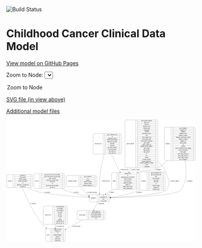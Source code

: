 <link rel='stylesheet' href="assets/style.css">
<link rel='stylesheet' href="https://unpkg.com/leaflet@1.5.1/dist/leaflet.css" integrity="sha512-xwE/Az9zrjBIphAcBb3F6JVqxf46+CDLwfLMHloNu6KEQCAWi6HcDUbeOfBIptF7tcCzusKFjFw2yuvEpDL9wQ==" crossorigin="">
<script type="text/javascript" src="https://code.jquery.com/jquery-3.2.1.min.js"></script>
<script type="text/javascript"  src="https://unpkg.com/leaflet@1.5.1/dist/leaflet.js"></script>
<script type="text/javascript" src="assets/actions.js"></script>

![Build Status](https://github.com/CBIIT/c3d-model/actions/workflows/model-test-and-deploy.yml/badge.svg)

# Childhood Cancer Clinical Data Model

[View model on GitHub Pages](https://cbiit.github.io/c3d-model/)


Zoom to Node: <select id="node_select">
  <option value="">Zoom to Node</option>
</select>
<div id="model"></div>

<p>
<a href="./model-desc/c3d-model.svg">SVG file (in view above)</a>
<p>
<a href="./model-desc">Additional model files</a>
<div id='graph' style='display:off;'>
<svg width="2376pt" height="1528pt"
 viewBox="0.00 0.00 2376.00 1528.00" xmlns="http://www.w3.org/2000/svg" xmlns:xlink="http://www.w3.org/1999/xlink">
<g id="graph0" class="graph" transform="scale(1 1) rotate(0) translate(4 1524)">
<title>Perl</title>
<polygon fill="#ffffff" stroke="transparent" points="-4,4 -4,-1524 2372,-1524 2372,4 -4,4"/>
<!-- sample -->
<g id="node1" class="node">
<title>sample</title>
<path fill="none" stroke="#000000" d="M1328.5,-651C1328.5,-651 1642.5,-651 1642.5,-651 1648.5,-651 1654.5,-657 1654.5,-663 1654.5,-663 1654.5,-846 1654.5,-846 1654.5,-852 1648.5,-858 1642.5,-858 1642.5,-858 1328.5,-858 1328.5,-858 1322.5,-858 1316.5,-852 1316.5,-846 1316.5,-846 1316.5,-663 1316.5,-663 1316.5,-657 1322.5,-651 1328.5,-651"/>
<text text-anchor="middle" x="1350.5" y="-750.8" font-family="Times,serif" font-size="14.00" fill="#000000">sample</text>
<polyline fill="none" stroke="#000000" points="1384.5,-651 1384.5,-858 "/>
<text text-anchor="middle" x="1395" y="-750.8" font-family="Times,serif" font-size="14.00" fill="#000000"> </text>
<polyline fill="none" stroke="#000000" points="1405.5,-651 1405.5,-858 "/>
<text text-anchor="middle" x="1519.5" y="-842.8" font-family="Times,serif" font-size="14.00" fill="#000000">anatomic_site</text>
<polyline fill="none" stroke="#000000" points="1405.5,-835 1633.5,-835 "/>
<text text-anchor="middle" x="1519.5" y="-819.8" font-family="Times,serif" font-size="14.00" fill="#000000">id</text>
<polyline fill="none" stroke="#000000" points="1405.5,-812 1633.5,-812 "/>
<text text-anchor="middle" x="1519.5" y="-796.8" font-family="Times,serif" font-size="14.00" fill="#000000">participant_age_at_collection</text>
<polyline fill="none" stroke="#000000" points="1405.5,-789 1633.5,-789 "/>
<text text-anchor="middle" x="1519.5" y="-773.8" font-family="Times,serif" font-size="14.00" fill="#000000">percent_necrosis</text>
<polyline fill="none" stroke="#000000" points="1405.5,-766 1633.5,-766 "/>
<text text-anchor="middle" x="1519.5" y="-750.8" font-family="Times,serif" font-size="14.00" fill="#000000">percent_tumor</text>
<polyline fill="none" stroke="#000000" points="1405.5,-743 1633.5,-743 "/>
<text text-anchor="middle" x="1519.5" y="-727.8" font-family="Times,serif" font-size="14.00" fill="#000000">sample_description</text>
<polyline fill="none" stroke="#000000" points="1405.5,-720 1633.5,-720 "/>
<text text-anchor="middle" x="1519.5" y="-704.8" font-family="Times,serif" font-size="14.00" fill="#000000">sample_id</text>
<polyline fill="none" stroke="#000000" points="1405.5,-697 1633.5,-697 "/>
<text text-anchor="middle" x="1519.5" y="-681.8" font-family="Times,serif" font-size="14.00" fill="#000000">sample_tumor_status</text>
<polyline fill="none" stroke="#000000" points="1405.5,-674 1633.5,-674 "/>
<text text-anchor="middle" x="1519.5" y="-658.8" font-family="Times,serif" font-size="14.00" fill="#000000">tumor_classification</text>
<polyline fill="none" stroke="#000000" points="1633.5,-651 1633.5,-858 "/>
<text text-anchor="middle" x="1644" y="-750.8" font-family="Times,serif" font-size="14.00" fill="#000000"> </text>
</g>
<!-- participant -->
<g id="node6" class="node">
<title>participant</title>
<path fill="none" stroke="#000000" d="M1052,-495.5C1052,-495.5 1283,-495.5 1283,-495.5 1289,-495.5 1295,-501.5 1295,-507.5 1295,-507.5 1295,-575.5 1295,-575.5 1295,-581.5 1289,-587.5 1283,-587.5 1283,-587.5 1052,-587.5 1052,-587.5 1046,-587.5 1040,-581.5 1040,-575.5 1040,-575.5 1040,-507.5 1040,-507.5 1040,-501.5 1046,-495.5 1052,-495.5"/>
<text text-anchor="middle" x="1088" y="-537.8" font-family="Times,serif" font-size="14.00" fill="#000000">participant</text>
<polyline fill="none" stroke="#000000" points="1136,-495.5 1136,-587.5 "/>
<text text-anchor="middle" x="1146.5" y="-537.8" font-family="Times,serif" font-size="14.00" fill="#000000"> </text>
<polyline fill="none" stroke="#000000" points="1157,-495.5 1157,-587.5 "/>
<text text-anchor="middle" x="1215.5" y="-572.3" font-family="Times,serif" font-size="14.00" fill="#000000">id</text>
<polyline fill="none" stroke="#000000" points="1157,-564.5 1274,-564.5 "/>
<text text-anchor="middle" x="1215.5" y="-549.3" font-family="Times,serif" font-size="14.00" fill="#000000">participant_id</text>
<polyline fill="none" stroke="#000000" points="1157,-541.5 1274,-541.5 "/>
<text text-anchor="middle" x="1215.5" y="-526.3" font-family="Times,serif" font-size="14.00" fill="#000000">race</text>
<polyline fill="none" stroke="#000000" points="1157,-518.5 1274,-518.5 "/>
<text text-anchor="middle" x="1215.5" y="-503.3" font-family="Times,serif" font-size="14.00" fill="#000000">sex_at_birth</text>
<polyline fill="none" stroke="#000000" points="1274,-495.5 1274,-587.5 "/>
<text text-anchor="middle" x="1284.5" y="-537.8" font-family="Times,serif" font-size="14.00" fill="#000000"> </text>
</g>
<!-- sample&#45;&gt;participant -->
<g id="edge3" class="edge">
<title>sample&#45;&gt;participant</title>
<path fill="none" stroke="#000000" d="M1330.692,-650.8078C1300.7609,-630.7597 1270.6316,-610.5787 1244.5507,-593.1094"/>
<polygon fill="#000000" stroke="#000000" points="1246.4867,-590.1936 1236.2305,-587.5365 1242.5911,-596.0095 1246.4867,-590.1936"/>
<text text-anchor="middle" x="1316" y="-609.8" font-family="Times,serif" font-size="14.00" fill="#000000">of_sample</text>
</g>
<!-- survival -->
<g id="node2" class="node">
<title>survival</title>
<path fill="none" stroke="#000000" d="M355,-662.5C355,-662.5 716,-662.5 716,-662.5 722,-662.5 728,-668.5 728,-674.5 728,-674.5 728,-834.5 728,-834.5 728,-840.5 722,-846.5 716,-846.5 716,-846.5 355,-846.5 355,-846.5 349,-846.5 343,-840.5 343,-834.5 343,-834.5 343,-674.5 343,-674.5 343,-668.5 349,-662.5 355,-662.5"/>
<text text-anchor="middle" x="380" y="-750.8" font-family="Times,serif" font-size="14.00" fill="#000000">survival</text>
<polyline fill="none" stroke="#000000" points="417,-662.5 417,-846.5 "/>
<text text-anchor="middle" x="427.5" y="-750.8" font-family="Times,serif" font-size="14.00" fill="#000000"> </text>
<polyline fill="none" stroke="#000000" points="438,-662.5 438,-846.5 "/>
<text text-anchor="middle" x="572.5" y="-831.3" font-family="Times,serif" font-size="14.00" fill="#000000">age_at_event_free_survival_status</text>
<polyline fill="none" stroke="#000000" points="438,-823.5 707,-823.5 "/>
<text text-anchor="middle" x="572.5" y="-808.3" font-family="Times,serif" font-size="14.00" fill="#000000">age_at_last_known_survival_status</text>
<polyline fill="none" stroke="#000000" points="438,-800.5 707,-800.5 "/>
<text text-anchor="middle" x="572.5" y="-785.3" font-family="Times,serif" font-size="14.00" fill="#000000">cause_of_death</text>
<polyline fill="none" stroke="#000000" points="438,-777.5 707,-777.5 "/>
<text text-anchor="middle" x="572.5" y="-762.3" font-family="Times,serif" font-size="14.00" fill="#000000">event_free_survival_status</text>
<polyline fill="none" stroke="#000000" points="438,-754.5 707,-754.5 "/>
<text text-anchor="middle" x="572.5" y="-739.3" font-family="Times,serif" font-size="14.00" fill="#000000">first_event</text>
<polyline fill="none" stroke="#000000" points="438,-731.5 707,-731.5 "/>
<text text-anchor="middle" x="572.5" y="-716.3" font-family="Times,serif" font-size="14.00" fill="#000000">id</text>
<polyline fill="none" stroke="#000000" points="438,-708.5 707,-708.5 "/>
<text text-anchor="middle" x="572.5" y="-693.3" font-family="Times,serif" font-size="14.00" fill="#000000">last_known_survival_status</text>
<polyline fill="none" stroke="#000000" points="438,-685.5 707,-685.5 "/>
<text text-anchor="middle" x="572.5" y="-670.3" font-family="Times,serif" font-size="14.00" fill="#000000">survival_id</text>
<polyline fill="none" stroke="#000000" points="707,-662.5 707,-846.5 "/>
<text text-anchor="middle" x="717.5" y="-750.8" font-family="Times,serif" font-size="14.00" fill="#000000"> </text>
</g>
<!-- survival&#45;&gt;participant -->
<g id="edge12" class="edge">
<title>survival&#45;&gt;participant</title>
<path fill="none" stroke="#000000" d="M684.5454,-662.4326C701.7141,-653.7698 719.2528,-645.7295 736.5,-639 831.1996,-602.0499 943.3334,-577.2296 1029.4835,-561.8814"/>
<polygon fill="#000000" stroke="#000000" points="1030.3495,-565.2829 1039.5916,-560.1027 1029.1364,-558.3888 1030.3495,-565.2829"/>
<text text-anchor="middle" x="868" y="-609.8" font-family="Times,serif" font-size="14.00" fill="#000000">of_survival</text>
</g>
<!-- treatment_response -->
<g id="node3" class="node">
<title>treatment_response</title>
<path fill="none" stroke="#000000" d="M758,-685.5C758,-685.5 1119,-685.5 1119,-685.5 1125,-685.5 1131,-691.5 1131,-697.5 1131,-697.5 1131,-811.5 1131,-811.5 1131,-817.5 1125,-823.5 1119,-823.5 1119,-823.5 758,-823.5 758,-823.5 752,-823.5 746,-817.5 746,-811.5 746,-811.5 746,-697.5 746,-697.5 746,-691.5 752,-685.5 758,-685.5"/>
<text text-anchor="middle" x="826.5" y="-750.8" font-family="Times,serif" font-size="14.00" fill="#000000">treatment_response</text>
<polyline fill="none" stroke="#000000" points="907,-685.5 907,-823.5 "/>
<text text-anchor="middle" x="917.5" y="-750.8" font-family="Times,serif" font-size="14.00" fill="#000000"> </text>
<polyline fill="none" stroke="#000000" points="928,-685.5 928,-823.5 "/>
<text text-anchor="middle" x="1019" y="-808.3" font-family="Times,serif" font-size="14.00" fill="#000000">age_at_response</text>
<polyline fill="none" stroke="#000000" points="928,-800.5 1110,-800.5 "/>
<text text-anchor="middle" x="1019" y="-785.3" font-family="Times,serif" font-size="14.00" fill="#000000">id</text>
<polyline fill="none" stroke="#000000" points="928,-777.5 1110,-777.5 "/>
<text text-anchor="middle" x="1019" y="-762.3" font-family="Times,serif" font-size="14.00" fill="#000000">response</text>
<polyline fill="none" stroke="#000000" points="928,-754.5 1110,-754.5 "/>
<text text-anchor="middle" x="1019" y="-739.3" font-family="Times,serif" font-size="14.00" fill="#000000">response_category</text>
<polyline fill="none" stroke="#000000" points="928,-731.5 1110,-731.5 "/>
<text text-anchor="middle" x="1019" y="-716.3" font-family="Times,serif" font-size="14.00" fill="#000000">response_system</text>
<polyline fill="none" stroke="#000000" points="928,-708.5 1110,-708.5 "/>
<text text-anchor="middle" x="1019" y="-693.3" font-family="Times,serif" font-size="14.00" fill="#000000">treatment_response_id</text>
<polyline fill="none" stroke="#000000" points="1110,-685.5 1110,-823.5 "/>
<text text-anchor="middle" x="1120.5" y="-750.8" font-family="Times,serif" font-size="14.00" fill="#000000"> </text>
</g>
<!-- treatment_response&#45;&gt;participant -->
<g id="edge15" class="edge">
<title>treatment_response&#45;&gt;participant</title>
<path fill="none" stroke="#000000" d="M947.8861,-685.1771C954.7834,-657.5309 966.7477,-627.2855 987.5,-606 999.704,-593.4824 1014.5045,-583.3854 1030.3167,-575.2428"/>
<polygon fill="#000000" stroke="#000000" points="1032.2651,-578.1876 1039.7316,-570.6708 1029.2072,-571.8907 1032.2651,-578.1876"/>
<text text-anchor="middle" x="1070.5" y="-609.8" font-family="Times,serif" font-size="14.00" fill="#000000">of_treatment_response</text>
</g>
<!-- diagnosis -->
<g id="node4" class="node">
<title>diagnosis</title>
<path fill="none" stroke="#000000" d="M1991,-1013.5C1991,-1013.5 2356,-1013.5 2356,-1013.5 2362,-1013.5 2368,-1019.5 2368,-1025.5 2368,-1025.5 2368,-1415.5 2368,-1415.5 2368,-1421.5 2362,-1427.5 2356,-1427.5 2356,-1427.5 1991,-1427.5 1991,-1427.5 1985,-1427.5 1979,-1421.5 1979,-1415.5 1979,-1415.5 1979,-1025.5 1979,-1025.5 1979,-1019.5 1985,-1013.5 1991,-1013.5"/>
<text text-anchor="middle" x="2021" y="-1216.8" font-family="Times,serif" font-size="14.00" fill="#000000">diagnosis</text>
<polyline fill="none" stroke="#000000" points="2063,-1013.5 2063,-1427.5 "/>
<text text-anchor="middle" x="2073.5" y="-1216.8" font-family="Times,serif" font-size="14.00" fill="#000000"> </text>
<polyline fill="none" stroke="#000000" points="2084,-1013.5 2084,-1427.5 "/>
<text text-anchor="middle" x="2215.5" y="-1412.3" font-family="Times,serif" font-size="14.00" fill="#000000">age_at_diagnosis</text>
<polyline fill="none" stroke="#000000" points="2084,-1404.5 2347,-1404.5 "/>
<text text-anchor="middle" x="2215.5" y="-1389.3" font-family="Times,serif" font-size="14.00" fill="#000000">anatomic_site</text>
<polyline fill="none" stroke="#000000" points="2084,-1381.5 2347,-1381.5 "/>
<text text-anchor="middle" x="2215.5" y="-1366.3" font-family="Times,serif" font-size="14.00" fill="#000000">diagnosis</text>
<polyline fill="none" stroke="#000000" points="2084,-1358.5 2347,-1358.5 "/>
<text text-anchor="middle" x="2215.5" y="-1343.3" font-family="Times,serif" font-size="14.00" fill="#000000">diagnosis_basis</text>
<polyline fill="none" stroke="#000000" points="2084,-1335.5 2347,-1335.5 "/>
<text text-anchor="middle" x="2215.5" y="-1320.3" font-family="Times,serif" font-size="14.00" fill="#000000">diagnosis_category</text>
<polyline fill="none" stroke="#000000" points="2084,-1312.5 2347,-1312.5 "/>
<text text-anchor="middle" x="2215.5" y="-1297.3" font-family="Times,serif" font-size="14.00" fill="#000000">diagnosis_classification_system</text>
<polyline fill="none" stroke="#000000" points="2084,-1289.5 2347,-1289.5 "/>
<text text-anchor="middle" x="2215.5" y="-1274.3" font-family="Times,serif" font-size="14.00" fill="#000000">diagnosis_comment</text>
<polyline fill="none" stroke="#000000" points="2084,-1266.5 2347,-1266.5 "/>
<text text-anchor="middle" x="2215.5" y="-1251.3" font-family="Times,serif" font-size="14.00" fill="#000000">diagnosis_id</text>
<polyline fill="none" stroke="#000000" points="2084,-1243.5 2347,-1243.5 "/>
<text text-anchor="middle" x="2215.5" y="-1228.3" font-family="Times,serif" font-size="14.00" fill="#000000">disease_phase</text>
<polyline fill="none" stroke="#000000" points="2084,-1220.5 2347,-1220.5 "/>
<text text-anchor="middle" x="2215.5" y="-1205.3" font-family="Times,serif" font-size="14.00" fill="#000000">id</text>
<polyline fill="none" stroke="#000000" points="2084,-1197.5 2347,-1197.5 "/>
<text text-anchor="middle" x="2215.5" y="-1182.3" font-family="Times,serif" font-size="14.00" fill="#000000">laterality</text>
<polyline fill="none" stroke="#000000" points="2084,-1174.5 2347,-1174.5 "/>
<text text-anchor="middle" x="2215.5" y="-1159.3" font-family="Times,serif" font-size="14.00" fill="#000000">toronto_childhood_cancer_staging</text>
<polyline fill="none" stroke="#000000" points="2084,-1151.5 2347,-1151.5 "/>
<text text-anchor="middle" x="2215.5" y="-1136.3" font-family="Times,serif" font-size="14.00" fill="#000000">tumor_classification</text>
<polyline fill="none" stroke="#000000" points="2084,-1128.5 2347,-1128.5 "/>
<text text-anchor="middle" x="2215.5" y="-1113.3" font-family="Times,serif" font-size="14.00" fill="#000000">tumor_grade</text>
<polyline fill="none" stroke="#000000" points="2084,-1105.5 2347,-1105.5 "/>
<text text-anchor="middle" x="2215.5" y="-1090.3" font-family="Times,serif" font-size="14.00" fill="#000000">tumor_stage_clinical_m</text>
<polyline fill="none" stroke="#000000" points="2084,-1082.5 2347,-1082.5 "/>
<text text-anchor="middle" x="2215.5" y="-1067.3" font-family="Times,serif" font-size="14.00" fill="#000000">tumor_stage_clinical_n</text>
<polyline fill="none" stroke="#000000" points="2084,-1059.5 2347,-1059.5 "/>
<text text-anchor="middle" x="2215.5" y="-1044.3" font-family="Times,serif" font-size="14.00" fill="#000000">tumor_stage_clinical_t</text>
<polyline fill="none" stroke="#000000" points="2084,-1036.5 2347,-1036.5 "/>
<text text-anchor="middle" x="2215.5" y="-1021.3" font-family="Times,serif" font-size="14.00" fill="#000000">year_of_diagnosis</text>
<polyline fill="none" stroke="#000000" points="2347,-1013.5 2347,-1427.5 "/>
<text text-anchor="middle" x="2357.5" y="-1216.8" font-family="Times,serif" font-size="14.00" fill="#000000"> </text>
</g>
<!-- diagnosis&#45;&gt;sample -->
<g id="edge9" class="edge">
<title>diagnosis&#45;&gt;sample</title>
<path fill="none" stroke="#000000" d="M2018.0567,-1013.2153C1983.4333,-978.0509 1944.4224,-945.1578 1902.5,-921 1808.393,-866.7707 1763.8372,-911.5859 1663.5,-870 1657.9407,-867.6959 1652.366,-865.2155 1646.8007,-862.5907"/>
<polygon fill="#000000" stroke="#000000" points="1647.9714,-859.2682 1637.4477,-858.0428 1644.9103,-865.5634 1647.9714,-859.2682"/>
<text text-anchor="middle" x="1905" y="-891.8" font-family="Times,serif" font-size="14.00" fill="#000000">of_diagnosis</text>
</g>
<!-- diagnosis&#45;&gt;participant -->
<g id="edge8" class="edge">
<title>diagnosis&#45;&gt;participant</title>
<path fill="none" stroke="#000000" d="M2237.4828,-1013.2428C2261.6902,-890.3503 2265.4752,-739.4699 2178.5,-639 2122.4166,-574.2149 1568.6519,-551.6005 1305.297,-544.4671"/>
<polygon fill="#000000" stroke="#000000" points="1305.3735,-540.968 1295.2836,-544.1995 1305.1865,-547.9655 1305.3735,-540.968"/>
<text text-anchor="middle" x="2296" y="-750.8" font-family="Times,serif" font-size="14.00" fill="#000000">of_diagnosis</text>
</g>
<!-- laboratory_test -->
<g id="node5" class="node">
<title>laboratory_test</title>
<path fill="none" stroke="#000000" d="M1096.5,-1094C1096.5,-1094 1428.5,-1094 1428.5,-1094 1434.5,-1094 1440.5,-1100 1440.5,-1106 1440.5,-1106 1440.5,-1335 1440.5,-1335 1440.5,-1341 1434.5,-1347 1428.5,-1347 1428.5,-1347 1096.5,-1347 1096.5,-1347 1090.5,-1347 1084.5,-1341 1084.5,-1335 1084.5,-1335 1084.5,-1106 1084.5,-1106 1084.5,-1100 1090.5,-1094 1096.5,-1094"/>
<text text-anchor="middle" x="1147.5" y="-1216.8" font-family="Times,serif" font-size="14.00" fill="#000000">laboratory_test</text>
<polyline fill="none" stroke="#000000" points="1210.5,-1094 1210.5,-1347 "/>
<text text-anchor="middle" x="1221" y="-1216.8" font-family="Times,serif" font-size="14.00" fill="#000000"> </text>
<polyline fill="none" stroke="#000000" points="1231.5,-1094 1231.5,-1347 "/>
<text text-anchor="middle" x="1325.5" y="-1331.8" font-family="Times,serif" font-size="14.00" fill="#000000">age_at_laboratory_test</text>
<polyline fill="none" stroke="#000000" points="1231.5,-1324 1419.5,-1324 "/>
<text text-anchor="middle" x="1325.5" y="-1308.8" font-family="Times,serif" font-size="14.00" fill="#000000">id</text>
<polyline fill="none" stroke="#000000" points="1231.5,-1301 1419.5,-1301 "/>
<text text-anchor="middle" x="1325.5" y="-1285.8" font-family="Times,serif" font-size="14.00" fill="#000000">laboratory_test_id</text>
<polyline fill="none" stroke="#000000" points="1231.5,-1278 1419.5,-1278 "/>
<text text-anchor="middle" x="1325.5" y="-1262.8" font-family="Times,serif" font-size="14.00" fill="#000000">laboratory_test_method</text>
<polyline fill="none" stroke="#000000" points="1231.5,-1255 1419.5,-1255 "/>
<text text-anchor="middle" x="1325.5" y="-1239.8" font-family="Times,serif" font-size="14.00" fill="#000000">laboratory_test_name</text>
<polyline fill="none" stroke="#000000" points="1231.5,-1232 1419.5,-1232 "/>
<text text-anchor="middle" x="1325.5" y="-1216.8" font-family="Times,serif" font-size="14.00" fill="#000000">sensitivity</text>
<polyline fill="none" stroke="#000000" points="1231.5,-1209 1419.5,-1209 "/>
<text text-anchor="middle" x="1325.5" y="-1193.8" font-family="Times,serif" font-size="14.00" fill="#000000">specimen</text>
<polyline fill="none" stroke="#000000" points="1231.5,-1186 1419.5,-1186 "/>
<text text-anchor="middle" x="1325.5" y="-1170.8" font-family="Times,serif" font-size="14.00" fill="#000000">test_result_modifier</text>
<polyline fill="none" stroke="#000000" points="1231.5,-1163 1419.5,-1163 "/>
<text text-anchor="middle" x="1325.5" y="-1147.8" font-family="Times,serif" font-size="14.00" fill="#000000">test_result_numeric</text>
<polyline fill="none" stroke="#000000" points="1231.5,-1140 1419.5,-1140 "/>
<text text-anchor="middle" x="1325.5" y="-1124.8" font-family="Times,serif" font-size="14.00" fill="#000000">test_result_text</text>
<polyline fill="none" stroke="#000000" points="1231.5,-1117 1419.5,-1117 "/>
<text text-anchor="middle" x="1325.5" y="-1101.8" font-family="Times,serif" font-size="14.00" fill="#000000">test_result_unit</text>
<polyline fill="none" stroke="#000000" points="1419.5,-1094 1419.5,-1347 "/>
<text text-anchor="middle" x="1430" y="-1216.8" font-family="Times,serif" font-size="14.00" fill="#000000"> </text>
</g>
<!-- laboratory_test&#45;&gt;sample -->
<g id="edge6" class="edge">
<title>laboratory_test&#45;&gt;sample</title>
<path fill="none" stroke="#000000" d="M1316.2621,-1093.7989C1343.5583,-1031.2631 1377.9726,-955.0432 1411.5,-888 1414.9169,-881.1674 1418.5026,-874.1807 1422.1758,-867.1613"/>
<polygon fill="#000000" stroke="#000000" points="1425.3003,-868.7398 1426.8692,-858.2617 1419.1085,-865.4744 1425.3003,-868.7398"/>
<text text-anchor="middle" x="1477" y="-891.8" font-family="Times,serif" font-size="14.00" fill="#000000">of_laboratory_test</text>
</g>
<!-- laboratory_test&#45;&gt;participant -->
<g id="edge5" class="edge">
<title>laboratory_test&#45;&gt;participant</title>
<path fill="none" stroke="#000000" d="M1224.538,-1093.9795C1206.477,-1027.8862 1186.6496,-945.2889 1176.5,-870 1163.7119,-775.1383 1163.82,-663.522 1165.4135,-597.8558"/>
<polygon fill="#000000" stroke="#000000" points="1168.9158,-597.8095 1165.6802,-587.7209 1161.9182,-597.6253 1168.9158,-597.8095"/>
<text text-anchor="middle" x="1242" y="-750.8" font-family="Times,serif" font-size="14.00" fill="#000000">of_laboratory_test</text>
</g>
<!-- consent_group -->
<g id="node12" class="node">
<title>consent_group</title>
<path fill="none" stroke="#000000" d="M898,-271C898,-271 1223,-271 1223,-271 1229,-271 1235,-277 1235,-283 1235,-283 1235,-374 1235,-374 1235,-380 1229,-386 1223,-386 1223,-386 898,-386 898,-386 892,-386 886,-380 886,-374 886,-374 886,-283 886,-283 886,-277 892,-271 898,-271"/>
<text text-anchor="middle" x="947" y="-324.8" font-family="Times,serif" font-size="14.00" fill="#000000">consent_group</text>
<polyline fill="none" stroke="#000000" points="1008,-271 1008,-386 "/>
<text text-anchor="middle" x="1018.5" y="-324.8" font-family="Times,serif" font-size="14.00" fill="#000000"> </text>
<polyline fill="none" stroke="#000000" points="1029,-271 1029,-386 "/>
<text text-anchor="middle" x="1121.5" y="-370.8" font-family="Times,serif" font-size="14.00" fill="#000000">consent_group_id</text>
<polyline fill="none" stroke="#000000" points="1029,-363 1214,-363 "/>
<text text-anchor="middle" x="1121.5" y="-347.8" font-family="Times,serif" font-size="14.00" fill="#000000">consent_group_name</text>
<polyline fill="none" stroke="#000000" points="1029,-340 1214,-340 "/>
<text text-anchor="middle" x="1121.5" y="-324.8" font-family="Times,serif" font-size="14.00" fill="#000000">consent_group_number</text>
<polyline fill="none" stroke="#000000" points="1029,-317 1214,-317 "/>
<text text-anchor="middle" x="1121.5" y="-301.8" font-family="Times,serif" font-size="14.00" fill="#000000">consent_group_suffix</text>
<polyline fill="none" stroke="#000000" points="1029,-294 1214,-294 "/>
<text text-anchor="middle" x="1121.5" y="-278.8" font-family="Times,serif" font-size="14.00" fill="#000000">id</text>
<polyline fill="none" stroke="#000000" points="1214,-271 1214,-386 "/>
<text text-anchor="middle" x="1224.5" y="-324.8" font-family="Times,serif" font-size="14.00" fill="#000000"> </text>
</g>
<!-- participant&#45;&gt;consent_group -->
<g id="edge13" class="edge">
<title>participant&#45;&gt;consent_group</title>
<path fill="none" stroke="#000000" d="M1144.2826,-495.2822C1129.5629,-465.9804 1110.2831,-427.6009 1093.9294,-395.0464"/>
<polygon fill="#000000" stroke="#000000" points="1097.0172,-393.396 1089.4007,-386.0312 1090.7621,-396.5382 1097.0172,-393.396"/>
<text text-anchor="middle" x="1184" y="-465.8" font-family="Times,serif" font-size="14.00" fill="#000000">of_participant</text>
</g>
<!-- treatment -->
<g id="node7" class="node">
<title>treatment</title>
<path fill="none" stroke="#000000" d="M1684.5,-639.5C1684.5,-639.5 1976.5,-639.5 1976.5,-639.5 1982.5,-639.5 1988.5,-645.5 1988.5,-651.5 1988.5,-651.5 1988.5,-857.5 1988.5,-857.5 1988.5,-863.5 1982.5,-869.5 1976.5,-869.5 1976.5,-869.5 1684.5,-869.5 1684.5,-869.5 1678.5,-869.5 1672.5,-863.5 1672.5,-857.5 1672.5,-857.5 1672.5,-651.5 1672.5,-651.5 1672.5,-645.5 1678.5,-639.5 1684.5,-639.5"/>
<text text-anchor="middle" x="1717" y="-750.8" font-family="Times,serif" font-size="14.00" fill="#000000">treatment</text>
<polyline fill="none" stroke="#000000" points="1761.5,-639.5 1761.5,-869.5 "/>
<text text-anchor="middle" x="1772" y="-750.8" font-family="Times,serif" font-size="14.00" fill="#000000"> </text>
<polyline fill="none" stroke="#000000" points="1782.5,-639.5 1782.5,-869.5 "/>
<text text-anchor="middle" x="1875" y="-854.3" font-family="Times,serif" font-size="14.00" fill="#000000">age_at_treatment_end</text>
<polyline fill="none" stroke="#000000" points="1782.5,-846.5 1967.5,-846.5 "/>
<text text-anchor="middle" x="1875" y="-831.3" font-family="Times,serif" font-size="14.00" fill="#000000">age_at_treatment_start</text>
<polyline fill="none" stroke="#000000" points="1782.5,-823.5 1967.5,-823.5 "/>
<text text-anchor="middle" x="1875" y="-808.3" font-family="Times,serif" font-size="14.00" fill="#000000">dose</text>
<polyline fill="none" stroke="#000000" points="1782.5,-800.5 1967.5,-800.5 "/>
<text text-anchor="middle" x="1875" y="-785.3" font-family="Times,serif" font-size="14.00" fill="#000000">dose_frequency</text>
<polyline fill="none" stroke="#000000" points="1782.5,-777.5 1967.5,-777.5 "/>
<text text-anchor="middle" x="1875" y="-762.3" font-family="Times,serif" font-size="14.00" fill="#000000">dose_route</text>
<polyline fill="none" stroke="#000000" points="1782.5,-754.5 1967.5,-754.5 "/>
<text text-anchor="middle" x="1875" y="-739.3" font-family="Times,serif" font-size="14.00" fill="#000000">dose_unit</text>
<polyline fill="none" stroke="#000000" points="1782.5,-731.5 1967.5,-731.5 "/>
<text text-anchor="middle" x="1875" y="-716.3" font-family="Times,serif" font-size="14.00" fill="#000000">id</text>
<polyline fill="none" stroke="#000000" points="1782.5,-708.5 1967.5,-708.5 "/>
<text text-anchor="middle" x="1875" y="-693.3" font-family="Times,serif" font-size="14.00" fill="#000000">treatment_agent</text>
<polyline fill="none" stroke="#000000" points="1782.5,-685.5 1967.5,-685.5 "/>
<text text-anchor="middle" x="1875" y="-670.3" font-family="Times,serif" font-size="14.00" fill="#000000">treatment_id</text>
<polyline fill="none" stroke="#000000" points="1782.5,-662.5 1967.5,-662.5 "/>
<text text-anchor="middle" x="1875" y="-647.3" font-family="Times,serif" font-size="14.00" fill="#000000">treatment_type</text>
<polyline fill="none" stroke="#000000" points="1967.5,-639.5 1967.5,-869.5 "/>
<text text-anchor="middle" x="1978" y="-750.8" font-family="Times,serif" font-size="14.00" fill="#000000"> </text>
</g>
<!-- treatment&#45;&gt;participant -->
<g id="edge4" class="edge">
<title>treatment&#45;&gt;participant</title>
<path fill="none" stroke="#000000" d="M1672.2672,-642.8653C1669.3463,-641.5245 1666.4227,-640.2343 1663.5,-639 1548.0958,-590.264 1407.1739,-565.5638 1305.0736,-553.2477"/>
<polygon fill="#000000" stroke="#000000" points="1305.347,-549.7557 1295.0054,-552.0581 1304.5256,-556.7074 1305.347,-549.7557"/>
<text text-anchor="middle" x="1659.5" y="-609.8" font-family="Times,serif" font-size="14.00" fill="#000000">of_treatment</text>
</g>
<!-- study -->
<g id="node8" class="node">
<title>study</title>
<path fill="none" stroke="#000000" d="M502,-.5C502,-.5 721,-.5 721,-.5 727,-.5 733,-6.5 733,-12.5 733,-12.5 733,-149.5 733,-149.5 733,-155.5 727,-161.5 721,-161.5 721,-161.5 502,-161.5 502,-161.5 496,-161.5 490,-155.5 490,-149.5 490,-149.5 490,-12.5 490,-12.5 490,-6.5 496,-.5 502,-.5"/>
<text text-anchor="middle" x="518" y="-77.3" font-family="Times,serif" font-size="14.00" fill="#000000">study</text>
<polyline fill="none" stroke="#000000" points="546,-.5 546,-161.5 "/>
<text text-anchor="middle" x="556.5" y="-77.3" font-family="Times,serif" font-size="14.00" fill="#000000"> </text>
<polyline fill="none" stroke="#000000" points="567,-.5 567,-161.5 "/>
<text text-anchor="middle" x="639.5" y="-146.3" font-family="Times,serif" font-size="14.00" fill="#000000">dbgap_accession</text>
<polyline fill="none" stroke="#000000" points="567,-138.5 712,-138.5 "/>
<text text-anchor="middle" x="639.5" y="-123.3" font-family="Times,serif" font-size="14.00" fill="#000000">external_url</text>
<polyline fill="none" stroke="#000000" points="567,-115.5 712,-115.5 "/>
<text text-anchor="middle" x="639.5" y="-100.3" font-family="Times,serif" font-size="14.00" fill="#000000">id</text>
<polyline fill="none" stroke="#000000" points="567,-92.5 712,-92.5 "/>
<text text-anchor="middle" x="639.5" y="-77.3" font-family="Times,serif" font-size="14.00" fill="#000000">study_description</text>
<polyline fill="none" stroke="#000000" points="567,-69.5 712,-69.5 "/>
<text text-anchor="middle" x="639.5" y="-54.3" font-family="Times,serif" font-size="14.00" fill="#000000">study_id</text>
<polyline fill="none" stroke="#000000" points="567,-46.5 712,-46.5 "/>
<text text-anchor="middle" x="639.5" y="-31.3" font-family="Times,serif" font-size="14.00" fill="#000000">study_name</text>
<polyline fill="none" stroke="#000000" points="567,-23.5 712,-23.5 "/>
<text text-anchor="middle" x="639.5" y="-8.3" font-family="Times,serif" font-size="14.00" fill="#000000">study_status</text>
<polyline fill="none" stroke="#000000" points="712,-.5 712,-161.5 "/>
<text text-anchor="middle" x="722.5" y="-77.3" font-family="Times,serif" font-size="14.00" fill="#000000"> </text>
</g>
<!-- synonym -->
<g id="node9" class="node">
<title>synonym</title>
<path fill="none" stroke="#000000" d="M12,-674C12,-674 313,-674 313,-674 319,-674 325,-680 325,-686 325,-686 325,-823 325,-823 325,-829 319,-835 313,-835 313,-835 12,-835 12,-835 6,-835 0,-829 0,-823 0,-823 0,-686 0,-686 0,-680 6,-674 12,-674"/>
<text text-anchor="middle" x="40" y="-750.8" font-family="Times,serif" font-size="14.00" fill="#000000">synonym</text>
<polyline fill="none" stroke="#000000" points="80,-674 80,-835 "/>
<text text-anchor="middle" x="90.5" y="-750.8" font-family="Times,serif" font-size="14.00" fill="#000000"> </text>
<polyline fill="none" stroke="#000000" points="101,-674 101,-835 "/>
<text text-anchor="middle" x="202.5" y="-819.8" font-family="Times,serif" font-size="14.00" fill="#000000">associated_id</text>
<polyline fill="none" stroke="#000000" points="101,-812 304,-812 "/>
<text text-anchor="middle" x="202.5" y="-796.8" font-family="Times,serif" font-size="14.00" fill="#000000">data_location</text>
<polyline fill="none" stroke="#000000" points="101,-789 304,-789 "/>
<text text-anchor="middle" x="202.5" y="-773.8" font-family="Times,serif" font-size="14.00" fill="#000000">domain_category</text>
<polyline fill="none" stroke="#000000" points="101,-766 304,-766 "/>
<text text-anchor="middle" x="202.5" y="-750.8" font-family="Times,serif" font-size="14.00" fill="#000000">domain_description</text>
<polyline fill="none" stroke="#000000" points="101,-743 304,-743 "/>
<text text-anchor="middle" x="202.5" y="-727.8" font-family="Times,serif" font-size="14.00" fill="#000000">id</text>
<polyline fill="none" stroke="#000000" points="101,-720 304,-720 "/>
<text text-anchor="middle" x="202.5" y="-704.8" font-family="Times,serif" font-size="14.00" fill="#000000">repository_of_synonym_id</text>
<polyline fill="none" stroke="#000000" points="101,-697 304,-697 "/>
<text text-anchor="middle" x="202.5" y="-681.8" font-family="Times,serif" font-size="14.00" fill="#000000">synonym_id</text>
<polyline fill="none" stroke="#000000" points="304,-674 304,-835 "/>
<text text-anchor="middle" x="314.5" y="-750.8" font-family="Times,serif" font-size="14.00" fill="#000000"> </text>
</g>
<!-- synonym&#45;&gt;participant -->
<g id="edge10" class="edge">
<title>synonym&#45;&gt;participant</title>
<path fill="none" stroke="#000000" d="M264.9005,-673.9969C286.5488,-660.3095 309.988,-647.7218 333.5,-639 457.8275,-592.8808 826.6463,-563.0706 1029.6666,-549.681"/>
<polygon fill="#000000" stroke="#000000" points="1030.0551,-553.1632 1039.805,-549.0169 1029.5975,-546.1781 1030.0551,-553.1632"/>
<text text-anchor="middle" x="511" y="-609.8" font-family="Times,serif" font-size="14.00" fill="#000000">of_synonym</text>
</g>
<!-- synonym&#45;&gt;study -->
<g id="edge11" class="edge">
<title>synonym&#45;&gt;study</title>
<path fill="none" stroke="#000000" d="M193.7677,-673.8051C239.3792,-562.538 331.9098,-359.1983 451.5,-213 464.2361,-197.4301 479.0321,-182.3703 494.3825,-168.3391"/>
<polygon fill="#000000" stroke="#000000" points="496.8556,-170.8223 501.9561,-161.536 492.1778,-165.6148 496.8556,-170.8223"/>
<text text-anchor="middle" x="335" y="-465.8" font-family="Times,serif" font-size="14.00" fill="#000000">of_synonym</text>
</g>
<!-- reference_file -->
<g id="node10" class="node">
<title>reference_file</title>
<path fill="none" stroke="#000000" d="M473,-213.5C473,-213.5 750,-213.5 750,-213.5 756,-213.5 762,-219.5 762,-225.5 762,-225.5 762,-431.5 762,-431.5 762,-437.5 756,-443.5 750,-443.5 750,-443.5 473,-443.5 473,-443.5 467,-443.5 461,-437.5 461,-431.5 461,-431.5 461,-225.5 461,-225.5 461,-219.5 467,-213.5 473,-213.5"/>
<text text-anchor="middle" x="519" y="-324.8" font-family="Times,serif" font-size="14.00" fill="#000000">reference_file</text>
<polyline fill="none" stroke="#000000" points="577,-213.5 577,-443.5 "/>
<text text-anchor="middle" x="587.5" y="-324.8" font-family="Times,serif" font-size="14.00" fill="#000000"> </text>
<polyline fill="none" stroke="#000000" points="598,-213.5 598,-443.5 "/>
<text text-anchor="middle" x="669.5" y="-428.3" font-family="Times,serif" font-size="14.00" fill="#000000">dcf_indexd_guid</text>
<polyline fill="none" stroke="#000000" points="598,-420.5 741,-420.5 "/>
<text text-anchor="middle" x="669.5" y="-405.3" font-family="Times,serif" font-size="14.00" fill="#000000">file_category</text>
<polyline fill="none" stroke="#000000" points="598,-397.5 741,-397.5 "/>
<text text-anchor="middle" x="669.5" y="-382.3" font-family="Times,serif" font-size="14.00" fill="#000000">file_description</text>
<polyline fill="none" stroke="#000000" points="598,-374.5 741,-374.5 "/>
<text text-anchor="middle" x="669.5" y="-359.3" font-family="Times,serif" font-size="14.00" fill="#000000">file_name</text>
<polyline fill="none" stroke="#000000" points="598,-351.5 741,-351.5 "/>
<text text-anchor="middle" x="669.5" y="-336.3" font-family="Times,serif" font-size="14.00" fill="#000000">file_size</text>
<polyline fill="none" stroke="#000000" points="598,-328.5 741,-328.5 "/>
<text text-anchor="middle" x="669.5" y="-313.3" font-family="Times,serif" font-size="14.00" fill="#000000">file_type</text>
<polyline fill="none" stroke="#000000" points="598,-305.5 741,-305.5 "/>
<text text-anchor="middle" x="669.5" y="-290.3" font-family="Times,serif" font-size="14.00" fill="#000000">id</text>
<polyline fill="none" stroke="#000000" points="598,-282.5 741,-282.5 "/>
<text text-anchor="middle" x="669.5" y="-267.3" font-family="Times,serif" font-size="14.00" fill="#000000">md5sum</text>
<polyline fill="none" stroke="#000000" points="598,-259.5 741,-259.5 "/>
<text text-anchor="middle" x="669.5" y="-244.3" font-family="Times,serif" font-size="14.00" fill="#000000">reference_file_id</text>
<polyline fill="none" stroke="#000000" points="598,-236.5 741,-236.5 "/>
<text text-anchor="middle" x="669.5" y="-221.3" font-family="Times,serif" font-size="14.00" fill="#000000">reference_file_url</text>
<polyline fill="none" stroke="#000000" points="741,-213.5 741,-443.5 "/>
<text text-anchor="middle" x="751.5" y="-324.8" font-family="Times,serif" font-size="14.00" fill="#000000"> </text>
</g>
<!-- reference_file&#45;&gt;study -->
<g id="edge14" class="edge">
<title>reference_file&#45;&gt;study</title>
<path fill="none" stroke="#000000" d="M611.5,-213.4448C611.5,-199.4621 611.5,-185.3307 611.5,-171.7693"/>
<polygon fill="#000000" stroke="#000000" points="615.0001,-171.5218 611.5,-161.5218 608.0001,-171.5219 615.0001,-171.5218"/>
<text text-anchor="middle" x="672" y="-183.8" font-family="Times,serif" font-size="14.00" fill="#000000">of_reference_file</text>
</g>
<!-- genetic_analysis -->
<g id="node11" class="node">
<title>genetic_analysis</title>
<path fill="none" stroke="#000000" d="M1497.5,-921.5C1497.5,-921.5 1881.5,-921.5 1881.5,-921.5 1887.5,-921.5 1893.5,-927.5 1893.5,-933.5 1893.5,-933.5 1893.5,-1507.5 1893.5,-1507.5 1893.5,-1513.5 1887.5,-1519.5 1881.5,-1519.5 1881.5,-1519.5 1497.5,-1519.5 1497.5,-1519.5 1491.5,-1519.5 1485.5,-1513.5 1485.5,-1507.5 1485.5,-1507.5 1485.5,-933.5 1485.5,-933.5 1485.5,-927.5 1491.5,-921.5 1497.5,-921.5"/>
<text text-anchor="middle" x="1553" y="-1216.8" font-family="Times,serif" font-size="14.00" fill="#000000">genetic_analysis</text>
<polyline fill="none" stroke="#000000" points="1620.5,-921.5 1620.5,-1519.5 "/>
<text text-anchor="middle" x="1631" y="-1216.8" font-family="Times,serif" font-size="14.00" fill="#000000"> </text>
<polyline fill="none" stroke="#000000" points="1641.5,-921.5 1641.5,-1519.5 "/>
<text text-anchor="middle" x="1757" y="-1504.3" font-family="Times,serif" font-size="14.00" fill="#000000">age_at_genetic_analysis</text>
<polyline fill="none" stroke="#000000" points="1641.5,-1496.5 1872.5,-1496.5 "/>
<text text-anchor="middle" x="1757" y="-1481.3" font-family="Times,serif" font-size="14.00" fill="#000000">allelic_ratio</text>
<polyline fill="none" stroke="#000000" points="1641.5,-1473.5 1872.5,-1473.5 "/>
<text text-anchor="middle" x="1757" y="-1458.3" font-family="Times,serif" font-size="14.00" fill="#000000">alteration</text>
<polyline fill="none" stroke="#000000" points="1641.5,-1450.5 1872.5,-1450.5 "/>
<text text-anchor="middle" x="1757" y="-1435.3" font-family="Times,serif" font-size="14.00" fill="#000000">alteration_effect</text>
<polyline fill="none" stroke="#000000" points="1641.5,-1427.5 1872.5,-1427.5 "/>
<text text-anchor="middle" x="1757" y="-1412.3" font-family="Times,serif" font-size="14.00" fill="#000000">alteration_type</text>
<polyline fill="none" stroke="#000000" points="1641.5,-1404.5 1872.5,-1404.5 "/>
<text text-anchor="middle" x="1757" y="-1389.3" font-family="Times,serif" font-size="14.00" fill="#000000">chromosome</text>
<polyline fill="none" stroke="#000000" points="1641.5,-1381.5 1872.5,-1381.5 "/>
<text text-anchor="middle" x="1757" y="-1366.3" font-family="Times,serif" font-size="14.00" fill="#000000">cytoband</text>
<polyline fill="none" stroke="#000000" points="1641.5,-1358.5 1872.5,-1358.5 "/>
<text text-anchor="middle" x="1757" y="-1343.3" font-family="Times,serif" font-size="14.00" fill="#000000">dna_index_numeric</text>
<polyline fill="none" stroke="#000000" points="1641.5,-1335.5 1872.5,-1335.5 "/>
<text text-anchor="middle" x="1757" y="-1320.3" font-family="Times,serif" font-size="14.00" fill="#000000">exon</text>
<polyline fill="none" stroke="#000000" points="1641.5,-1312.5 1872.5,-1312.5 "/>
<text text-anchor="middle" x="1757" y="-1297.3" font-family="Times,serif" font-size="14.00" fill="#000000">fusion_partner_exon</text>
<polyline fill="none" stroke="#000000" points="1641.5,-1289.5 1872.5,-1289.5 "/>
<text text-anchor="middle" x="1757" y="-1274.3" font-family="Times,serif" font-size="14.00" fill="#000000">fusion_partner_gene</text>
<polyline fill="none" stroke="#000000" points="1641.5,-1266.5 1872.5,-1266.5 "/>
<text text-anchor="middle" x="1757" y="-1251.3" font-family="Times,serif" font-size="14.00" fill="#000000">fusion_partner_transcript</text>
<polyline fill="none" stroke="#000000" points="1641.5,-1243.5 1872.5,-1243.5 "/>
<text text-anchor="middle" x="1757" y="-1228.3" font-family="Times,serif" font-size="14.00" fill="#000000">gene_symbol</text>
<polyline fill="none" stroke="#000000" points="1641.5,-1220.5 1872.5,-1220.5 "/>
<text text-anchor="middle" x="1757" y="-1205.3" font-family="Times,serif" font-size="14.00" fill="#000000">genetic_analysis_id</text>
<polyline fill="none" stroke="#000000" points="1641.5,-1197.5 1872.5,-1197.5 "/>
<text text-anchor="middle" x="1757" y="-1182.3" font-family="Times,serif" font-size="14.00" fill="#000000">genomic_source_category</text>
<polyline fill="none" stroke="#000000" points="1641.5,-1174.5 1872.5,-1174.5 "/>
<text text-anchor="middle" x="1757" y="-1159.3" font-family="Times,serif" font-size="14.00" fill="#000000">hgvs_coding</text>
<polyline fill="none" stroke="#000000" points="1641.5,-1151.5 1872.5,-1151.5 "/>
<text text-anchor="middle" x="1757" y="-1136.3" font-family="Times,serif" font-size="14.00" fill="#000000">hgvs_genome</text>
<polyline fill="none" stroke="#000000" points="1641.5,-1128.5 1872.5,-1128.5 "/>
<text text-anchor="middle" x="1757" y="-1113.3" font-family="Times,serif" font-size="14.00" fill="#000000">hgvs_protein</text>
<polyline fill="none" stroke="#000000" points="1641.5,-1105.5 1872.5,-1105.5 "/>
<text text-anchor="middle" x="1757" y="-1090.3" font-family="Times,serif" font-size="14.00" fill="#000000">id</text>
<polyline fill="none" stroke="#000000" points="1641.5,-1082.5 1872.5,-1082.5 "/>
<text text-anchor="middle" x="1757" y="-1067.3" font-family="Times,serif" font-size="14.00" fill="#000000">iscn</text>
<polyline fill="none" stroke="#000000" points="1641.5,-1059.5 1872.5,-1059.5 "/>
<text text-anchor="middle" x="1757" y="-1044.3" font-family="Times,serif" font-size="14.00" fill="#000000">method</text>
<polyline fill="none" stroke="#000000" points="1641.5,-1036.5 1872.5,-1036.5 "/>
<text text-anchor="middle" x="1757" y="-1021.3" font-family="Times,serif" font-size="14.00" fill="#000000">reference_genome</text>
<polyline fill="none" stroke="#000000" points="1641.5,-1013.5 1872.5,-1013.5 "/>
<text text-anchor="middle" x="1757" y="-998.3" font-family="Times,serif" font-size="14.00" fill="#000000">reported_significance</text>
<polyline fill="none" stroke="#000000" points="1641.5,-990.5 1872.5,-990.5 "/>
<text text-anchor="middle" x="1757" y="-975.3" font-family="Times,serif" font-size="14.00" fill="#000000">reported_significance_system</text>
<polyline fill="none" stroke="#000000" points="1641.5,-967.5 1872.5,-967.5 "/>
<text text-anchor="middle" x="1757" y="-952.3" font-family="Times,serif" font-size="14.00" fill="#000000">result</text>
<polyline fill="none" stroke="#000000" points="1641.5,-944.5 1872.5,-944.5 "/>
<text text-anchor="middle" x="1757" y="-929.3" font-family="Times,serif" font-size="14.00" fill="#000000">+ 6 properties</text>
<polyline fill="none" stroke="#000000" points="1872.5,-921.5 1872.5,-1519.5 "/>
<text text-anchor="middle" x="1883" y="-1216.8" font-family="Times,serif" font-size="14.00" fill="#000000"> </text>
</g>
<!-- genetic_analysis&#45;&gt;sample -->
<g id="edge2" class="edge">
<title>genetic_analysis&#45;&gt;sample</title>
<path fill="none" stroke="#000000" d="M1558.5725,-921.4205C1550.3889,-902.7265 1542.4761,-884.6513 1535.0698,-867.733"/>
<polygon fill="#000000" stroke="#000000" points="1538.2254,-866.2135 1531.0088,-858.4565 1531.8129,-869.0208 1538.2254,-866.2135"/>
<text text-anchor="middle" x="1616.5" y="-891.8" font-family="Times,serif" font-size="14.00" fill="#000000">of_genetic_analysis</text>
</g>
<!-- genetic_analysis&#45;&gt;participant -->
<g id="edge1" class="edge">
<title>genetic_analysis&#45;&gt;participant</title>
<path fill="none" stroke="#000000" d="M1893.8447,-1012.5287C1942.7577,-957.5571 1984.6424,-904.1102 1997.5,-870 2033.7123,-773.9317 2065.7302,-715.7143 1997.5,-639 1952.3926,-588.2836 1529.7651,-559.6163 1305.6172,-547.8618"/>
<polygon fill="#000000" stroke="#000000" points="1305.5932,-544.3559 1295.4249,-547.3318 1305.2296,-551.3465 1305.5932,-544.3559"/>
<text text-anchor="middle" x="2107.5" y="-750.8" font-family="Times,serif" font-size="14.00" fill="#000000">of_genetic_analysis</text>
</g>
<!-- consent_group&#45;&gt;study -->
<g id="edge7" class="edge">
<title>consent_group&#45;&gt;study</title>
<path fill="none" stroke="#000000" d="M956.0791,-270.9406C892.3523,-235.8128 810.3339,-190.6022 742.3041,-153.1025"/>
<polygon fill="#000000" stroke="#000000" points="743.6757,-149.8621 733.2285,-148.0998 740.2965,-155.9924 743.6757,-149.8621"/>
<text text-anchor="middle" x="873" y="-183.8" font-family="Times,serif" font-size="14.00" fill="#000000">of_consent_group</text>
</g>
</g>
</svg>
</div>
